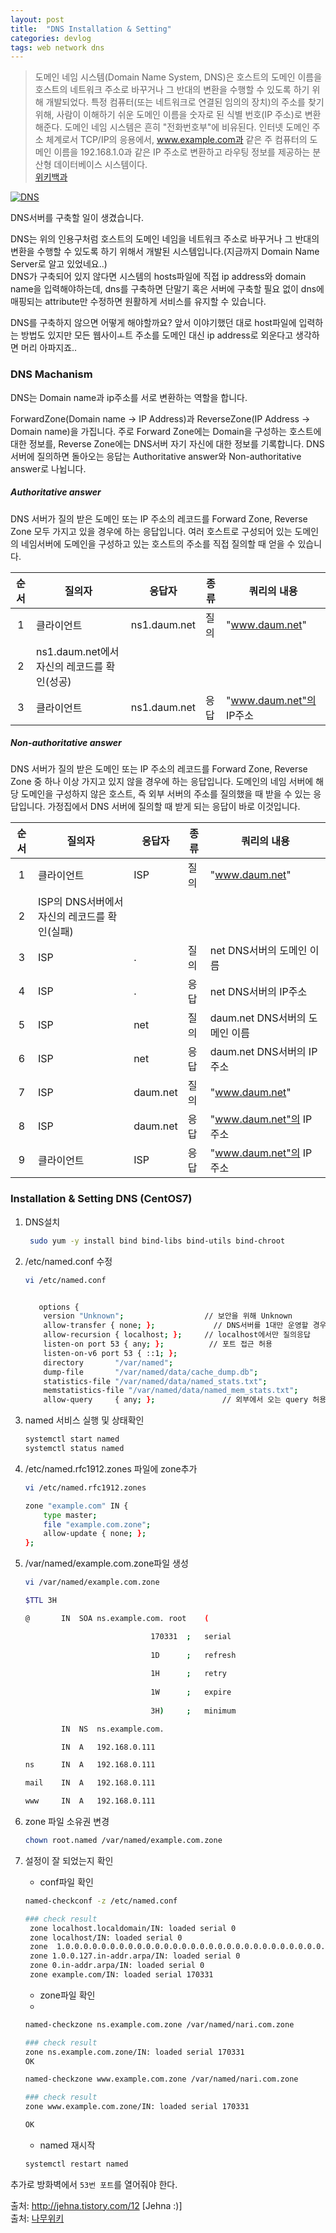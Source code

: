 ```yaml
---
layout: post
title:  "DNS Installation & Setting"
categories: devlog
tags: web network dns
---
```


>도메인 네임 시스템(Domain Name System, DNS)은 호스트의 도메인 이름을 호스트의 네트워크 주소로 바꾸거나 그 반대의 변환을 수행할 수 있도록 하기 위해 개발되었다. 특정 컴퓨터(또는 네트워크로 연결된 임의의 장치)의 주소를 찾기 위해, 사람이 이해하기 쉬운 도메인 이름을 숫자로 된 식별 번호(IP 주소)로 변환해준다. 도메인 네임 시스템은 흔히 "전화번호부"에 비유된다. 인터넷 도메인 주소 체계로서 TCP/IP의 응용에서, www.example.com과 같은 주 컴퓨터의 도메인 이름을 192.168.1.0과 같은 IP 주소로 변환하고 라우팅 정보를 제공하는 분산형 데이터베이스 시스템이다.   
[위키백과](https://ko.wikipedia.org/wiki/%EB%8F%84%EB%A9%94%EC%9D%B8_%EB%84%A4%EC%9E%84_%EC%8B%9C%EC%8A%A4%ED%85%9C)  

[![DNS](http://img.youtube.com/vi/2ZUxoi7YNgs/0.jpg)](https://youtu.be/2ZUxoi7YNgs)


DNS서버를 구축할 일이 생겼습니다.  

DNS는 위의 인용구처럼 호스트의 도메인 네임을 네트워크 주소로 바꾸거나 그 반대의 변환을 수행할 수 있도록 하기 위해서 개발된 시스템입니다.(지금까지 Domain Name Server로 알고 있었네요..)  
DNS가 구축되어 있지 않다면 시스템의 hosts파일에 직접 ip address와 domain name을 입력해야하는데, dns를 구축하면 단말기 혹은 서버에 구축할 필요 없이 dns에 매핑되는 attribute만 수정하면 원활하게 서비스를 유지할 수 있습니다.  

DNS를 구축하지 않으면 어떻게 해야할까요? 앞서 이야기했던 대로 host파일에 입력하는 방법도 있지만 모든 웹사이ㅗ트 주소를 도메인 대신 ip address로 외운다고 생각하면 머리 아파지죠..  

### DNS Machanism 
DNS는 Domain name과 ip주소를 서로 변환하는 역할을 합니다.  

ForwardZone(Domain name -> IP Address)과 ReverseZone(IP Address -> Domain name)을 가집니다. 주로 Forward Zone에는 Domain을 구성하는 호스트에 대한 정보를, Reverse Zone에는 DNS서버 자기 자신에 대한 정보를 기록합니다. DNS서버에 질의하면 돌아오는 응답는 Authoritative answer와 Non-authoritative answer로 나뉩니다.  

##### Authoritative answer
DNS 서버가 질의 받은 도메인 또는 IP 주소의 레코드를 Forward Zone, Reverse Zone 모두 가지고 있을 경우에 하는 응답입니다. 여러 호스트로 구성되어 있는 도메인의 네임서버에 도메인을 구성하고 있는 호스트의 주소를 직접 질의할 때 얻을 수 있습니다.

| 순서 |                    질의자                   |    응답자    | 종류 | 쿼리의 내용             |
|:----:|-------------------------------------------|------------|------|-------------------------|
|   1  |                  클라이언트                 | ns1.daum.net | 질의 | "www.daum.net"          |
|   2  | ns1.daum.net에서 자신의 레코드를 확인(성공) |              |      |                         |
|   3  |                  클라이언트                 | ns1.daum.net | 응답 | "www.daum.net"의 IP주소 |  

##### Non-authoritative answer
DNS 서버가 질의 받은 도메인 또는 IP 주소의 레코드를 Forward Zone, Reverse Zone 중 하나 이상 가지고 있지 않을 경우에 하는 응답입니다. 도메인의 네임 서버에 해당 도메인을 구성하지 않은 호스트, 즉 외부 서버의 주소를 질의했을 때 받을 수 있는 응답입니다. 
가정집에서 DNS 서버에 질의할 때 받게 되는 응답이 바로 이것입니다.  

| 순서 	| 질의자                                       	| 응답자   	| 종류 	| 쿼리의 내용                    	|
|:----:	|----------------------------------------------	|----------	|------	|--------------------------------	|
|   1  	| 클라이언트                                   	| ISP      	| 질의 	| "www.daum.net"                 	|
|   2  	| ISP의 DNS서버에서 자신의 레코드를 확인(실패) 	|          	|      	|                                	|
|   3  	| ISP                                          	| .        	| 질의 	| net DNS서버의 도메인 이름      	|
|   4  	| ISP                                          	| .        	| 응답 	| net DNS서버의 IP주소           	|
|   5  	| ISP                                          	| net      	| 질의 	| daum.net DNS서버의 도메인 이름 	|
|   6  	| ISP                                          	| net      	| 응답 	| daum.net DNS서버의 IP주소      	|
|   7  	| ISP                                          	| daum.net 	| 질의 	| "www.daum.net"                 	|
|   8  	| ISP                                          	| daum.net 	| 응답 	| "www.daum.net"의 IP 주소       	|
|   9  	| 클라이언트                                   	| ISP      	| 응답 	| "www.daum.net"의 IP 주소       	|  

### Installation & Setting DNS (CentOS7)

1. DNS설치  
    ``` bash
     sudo yum -y install bind bind-libs bind-utils bind-chroot 
    ```  

2. /etc/named.conf 수정  
    ``` bash
    vi /etc/named.conf


       options {
        version "Unknown";                  // 보안을 위해 Unknown
        allow-transfer { none; };             // DNS서버를 1대만 운영할 경우 none
        allow-recursion { localhost; };     // localhost에서만 질의응답
        listen-on port 53 { any; };          // 포트 접근 허용
        listen-on-v6 port 53 { ::1; };
        directory       "/var/named";
        dump-file       "/var/named/data/cache_dump.db";
        statistics-file "/var/named/data/named_stats.txt";
        memstatistics-file "/var/named/data/named_mem_stats.txt";
        allow-query     { any; };               // 외부에서 오는 query 허용
    ```  

3. named 서비스 실행 및 상태확인  
    ``` bash
    systemctl start named
    systemctl status named
    ```  

4. /etc/named.rfc1912.zones 파일에 zone추가  
    ``` bash
    vi /etc/named.rfc1912.zones

    zone "example.com" IN {
        type master;
        file "example.com.zone";
        allow-update { none; };
    };
    ```  

5. /var/named/example.com.zone파일 생성  
    ``` bash
    vi /var/named/example.com.zone

    $TTL 3H

    @		IN	SOA	ns.example.com.	root	(

                                170331	;	serial
                                
                                1D		;	refresh
                                
                                1H		;	retry
                                
                                1W		;	expire
                                
                                3H)		;	minimum

            IN	NS	ns.example.com.

            IN	A	192.168.0.111

    ns		IN	A	192.168.0.111

    mail	IN	A	192.168.0.111

    www		IN	A	192.168.0.111 
    ```  

6. zone 파일 소유권 변경  
    ``` bash
    chown root.named /var/named/example.com.zone
    ```  

7. 설정이 잘 되었는지 확인  
    - conf파일 확인  

    ``` bash
    named-checkconf -z /etc/named.conf

    ### check result
     zone localhost.localdomain/IN: loaded serial 0
     zone localhost/IN: loaded serial 0
     zone  1.0.0.0.0.0.0.0.0.0.0.0.0.0.0.0.0.0.0.0.0.0.0.0.0.0.0.0.0.0.0.0.ip6.arpa/IN: loaded serial 0
     zone 1.0.0.127.in-addr.arpa/IN: loaded serial 0
     zone 0.in-addr.arpa/IN: loaded serial 0
     zone example.com/IN: loaded serial 170331
    ```

    - zone파일 확인  
    - 
    ``` bash
    named-checkzone ns.example.com.zone /var/named/nari.com.zone

    ### check result
    zone ns.example.com.zone/IN: loaded serial 170331
    OK
    ```  

    ``` bash
    named-checkzone www.example.com.zone /var/named/nari.com.zone 

    ### check result
    zone www.example.com.zone/IN: loaded serial 170331

    OK
    ```

    - named 재시작  
    ``` bash
    systemctl restart named
    ```

추가로 방화벽에서 `53번 포트`를 열어줘야 한다.


출처: http://jehna.tistory.com/12 [Jehna :)]  
출처: [나무위키](https://namu.wiki/w/DNS)